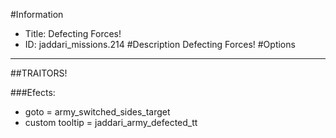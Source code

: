 #Information
 - Title: Defecting Forces!
 - ID: jaddari_missions.214
#Description
Defecting Forces!
#Options

___
##TRAITORS!

###Efects:<ul><li>goto = army_switched_sides_target</li><li>custom tooltip = jaddari_army_defected_tt</li></ul>
